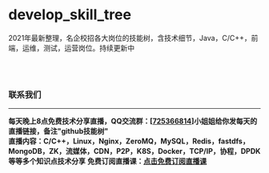 # develop_skill_tree
2021年最新整理，名企校招各大岗位的技能树，含技术细节，Java，C/C++，前端，运维，测试，运营岗位。持续更新中



<br/>
<br/>

<h3 >联系我们</h3> 

---

**每天晚上8点免费技术分享直播，QQ交流群：[<a href="https://jq.qq.com/?_wv=1027&k=pbSUswAy">725366814</a>]小姐姐给你发每天的直播链接，备注"github技能树"**<br/>
**直播内容：C/C++，Linux，Nginx，ZeroMQ，MySQL，Redis，fastdfs，MongoDB，ZK，流媒体，CDN，P2P，K8S，Docker，TCP/IP，协程，DPDK等等多个知识点技术分享**
**免费订阅直播课：<a href="https://ke.qq.com/course/417774?flowToken=1037127">点击免费订阅直播课</a>**
